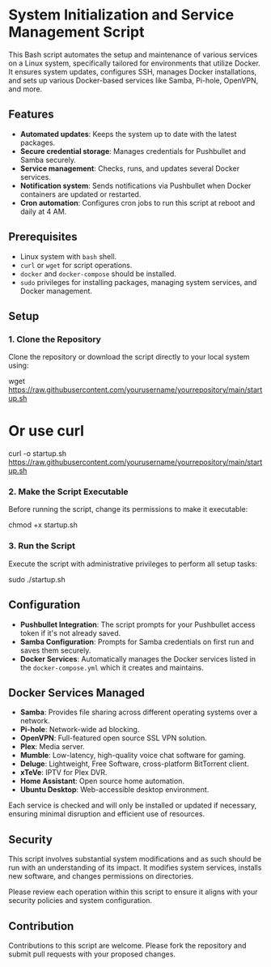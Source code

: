 # System Initialization and Service Management Script

This Bash script automates the setup and maintenance of various services on a Linux system, specifically tailored for environments that utilize Docker. It ensures system updates, configures SSH, manages Docker installations, and sets up various Docker-based services like Samba, Pi-hole, OpenVPN, and more.

## Features

- **Automated updates**: Keeps the system up to date with the latest packages.
- **Secure credential storage**: Manages credentials for Pushbullet and Samba securely.
- **Service management**: Checks, runs, and updates several Docker services.
- **Notification system**: Sends notifications via Pushbullet when Docker containers are updated or restarted.
- **Cron automation**: Configures cron jobs to run this script at reboot and daily at 4 AM.

## Prerequisites

- Linux system with `bash` shell.
- `curl` or `wget` for script operations.
- `docker` and `docker-compose` should be installed.
- `sudo` privileges for installing packages, managing system services, and Docker management.

## Setup

### 1. Clone the Repository

Clone the repository or download the script directly to your local system using:


wget https://raw.githubusercontent.com/yourusername/yourrepository/main/startup.sh
# Or use curl
curl -o startup.sh https://raw.githubusercontent.com/yourusername/yourrepository/main/startup.sh


### 2. Make the Script Executable

Before running the script, change its permissions to make it executable:


chmod +x startup.sh


### 3. Run the Script

Execute the script with administrative privileges to perform all setup tasks:


sudo ./startup.sh


## Configuration

- **Pushbullet Integration**: The script prompts for your Pushbullet access token if it's not already saved.
- **Samba Configuration**: Prompts for Samba credentials on first run and saves them securely.
- **Docker Services**: Automatically manages the Docker services listed in the `docker-compose.yml` which it creates and maintains.

## Docker Services Managed

- **Samba**: Provides file sharing across different operating systems over a network.
- **Pi-hole**: Network-wide ad blocking.
- **OpenVPN**: Full-featured open source SSL VPN solution.
- **Plex**: Media server.
- **Mumble**: Low-latency, high-quality voice chat software for gaming.
- **Deluge**: Lightweight, Free Software, cross-platform BitTorrent client.
- **xTeVe**: IPTV for Plex DVR.
- **Home Assistant**: Open source home automation.
- **Ubuntu Desktop**: Web-accessible desktop environment.

Each service is checked and will only be installed or updated if necessary, ensuring minimal disruption and efficient use of resources.

## Security

This script involves substantial system modifications and as such should be run with an understanding of its impact. It modifies system services, installs new software, and changes permissions on directories.

Please review each operation within this script to ensure it aligns with your security policies and system configuration.

## Contribution

Contributions to this script are welcome. Please fork the repository and submit pull requests with your proposed changes.
